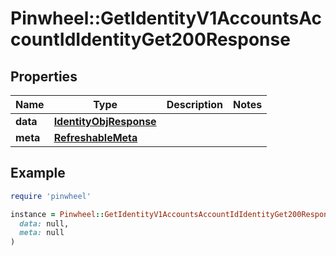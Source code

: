 # Pinwheel::GetIdentityV1AccountsAccountIdIdentityGet200Response

## Properties

| Name | Type | Description | Notes |
| ---- | ---- | ----------- | ----- |
| **data** | [**IdentityObjResponse**](IdentityObjResponse.md) |  |  |
| **meta** | [**RefreshableMeta**](RefreshableMeta.md) |  |  |

## Example

```ruby
require 'pinwheel'

instance = Pinwheel::GetIdentityV1AccountsAccountIdIdentityGet200Response.new(
  data: null,
  meta: null
)
```

